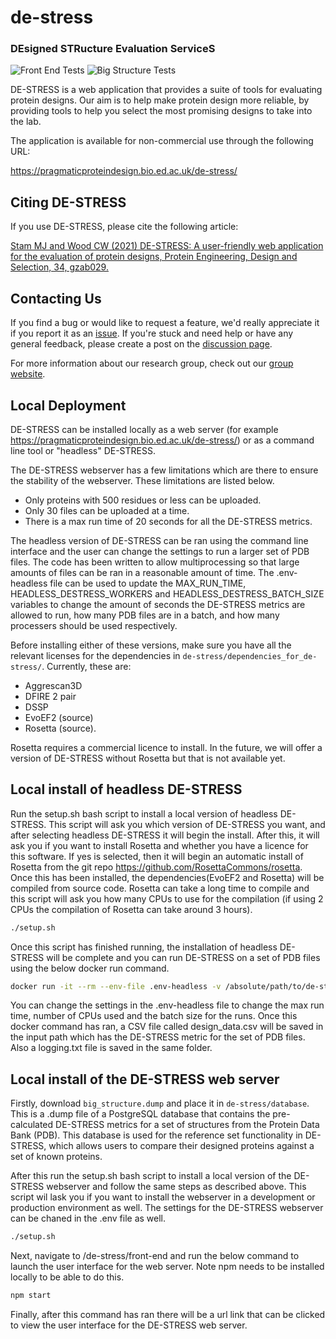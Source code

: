 # de-stress
### DEsigned STRucture Evaluation ServiceS

![Front End Tests](https://github.com/wells-wood-research/de-stress/workflows/Front%20End%20Tests/badge.svg)
![Big Structure Tests](https://github.com/wells-wood-research/de-stress/workflows/Big%20Structure%20Tests/badge.svg)

DE-STRESS is a web application that provides a suite of tools for evaluating protein
designs. Our aim is to help make protein design more reliable, by providing tools to
help you select the most promising designs to take into the lab.

The application is available for non-commercial use through the following URL:

https://pragmaticproteindesign.bio.ed.ac.uk/de-stress/

## Citing DE-STRESS

If you use DE-STRESS, please cite the following article:

[Stam MJ and Wood CW (2021) DE-STRESS: A user-friendly web application for the evaluation of protein designs, Protein Engineering, Design and Selection, 34, gzab029.](https://academic.oup.com/peds/article/doi/10.1093/protein/gzab029/6462357)

## Contacting Us

If you find a bug or would like to request a feature, we'd really appreciate it if you
report it as an [issue](https://github.com/wells-wood-research/de-stress/issues). If
you're stuck and need help or have any general feedback, please create a post on the
[discussion page](https://github.com/wells-wood-research/de-stress/discussions).

For more information about our research group, check out our
[group website](https://www.wellswoodresearchgroup.com).

## Local Deployment

DE-STRESS can be installed locally as a web server (for example https://pragmaticproteindesign.bio.ed.ac.uk/de-stress/) or as a command line tool or "headless" DE-STRESS.

The DE-STRESS webserver has a few limitations which are there to ensure the stability of the webserver. These limitations are listed below.

* Only proteins with 500 residues or less can be uploaded.
* Only 30 files can be uploaded at a time.
* There is a max run time of 20 seconds for all the DE-STRESS metrics.

The headless version of DE-STRESS can be ran using the command line interface and the user can change the settings to run a larger set of PDB files. The code has been written to allow multiprocessing so that large amounts of files can be ran in a reasonable amount of time. The .env-headless file can be used to update the MAX_RUN_TIME, HEADLESS_DESTRESS_WORKERS and HEADLESS_DESTRESS_BATCH_SIZE variables to change the amount of seconds the DE-STRESS metrics are allowed to run, how many PDB files are in a batch, and how many processers should be used respectively.

Before installing either of these versions, make sure you have all the relevant licenses for the dependencies in
`de-stress/dependencies_for_de-stress/`. Currently, these are:

* Aggrescan3D
* DFIRE 2 pair
* DSSP
* EvoEF2 (source)
* Rosetta (source).

Rosetta requires a commercial licence to install. In the future, we will offer a version of DE-STRESS without Rosetta but that is not available yet. 

## Local install of headless DE-STRESS

Run the setup.sh bash script to install a local version of headless DE-STRESS. This script will ask you which version of DE-STRESS you want, and after selecting headless DE-STRESS it will begin the install. After this, it will ask you if you want to install Rosetta and whether you have a licence for this software. If yes is selected, then it will begin an automatic install of Rosetta from the git repo https://github.com/RosettaCommons/rosetta. Once this has been installed, the dependencies(EvoEF2 and Rosetta) will be compiled from source code. Rosetta can take a long time to compile and this script will ask you how many CPUs to use for the compilation (if using 2 CPUs the compilation of Rosetta can take around 3 hours). 

```bash
./setup.sh
```

Once this script has finished running, the installation of headless DE-STRESS will be complete and you can run DE-STRESS on a set of PDB files using the below docker run command. 

```bash
docker run -it --rm --env-file .env-headless -v /absolute/path/to/de-stress/dependencies_for_de-stress/:/dependencies_for_de-stress -v /absolute/path/to/input_path/:/input_path de-stress-big-structure:latest poetry run headless_destress /input_path
```

You can change the settings in the .env-headless file to change the max run time, number of CPUs used and the batch size for the runs. Once this docker command has ran, a CSV file called design_data.csv will be saved in the input path which has the DE-STRESS metric for the set of PDB files. Also a logging.txt file is saved in the same folder. 

## Local install of the DE-STRESS web server

Firstly, download `big_structure.dump` and place it in `de-stress/database`. This is a .dump file of a PostgreSQL database that contains the pre-calculated DE-STRESS metrics for a set of structures from the Protein Data Bank (PDB). This database is used for the reference set functionality in DE-STRESS, which allows users to compare their designed proteins against a set of known proteins. 

After this run the setup.sh bash script to install a local version of the DE-STRESS webserver and follow the same steps as described above. This script wil lask you if you want to install the webserver in a development or production environment as well. The settings for the DE-STRESS webserver can be chaned in the .env file as well. 

```bash
./setup.sh
```

Next, navigate to /de-stress/front-end and run the below command to launch the user interface for the web server. Note npm needs to be installed locally to be able to do this. 

```bash
npm start
```

Finally, after this command has ran there will be a url link that can be clicked to view the user interface for the DE-STRESS web server.

